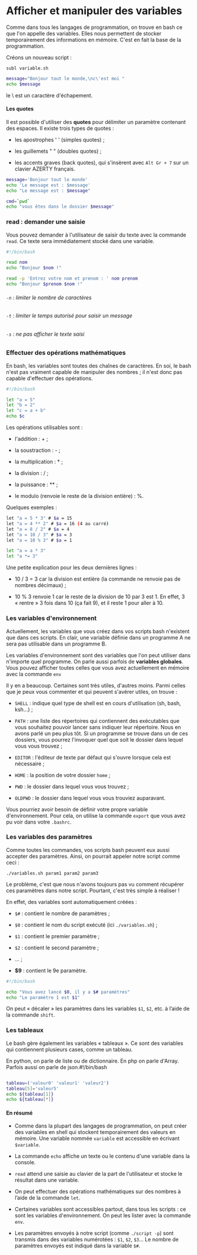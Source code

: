 # Afficher et manipuler des variables

Comme dans tous les langages de programmation, on trouve en bash ce que l'on appelle des variables. Elles nous permettent de stocker temporairement des informations en mémoire. C'est en fait la base de la programmation.

Créons un nouveau script :

`subl variable.sh`

```bash
message="Bonjour tout le monde,\nc\'est moi "
echo $message
```

le \ est un caractère d'échapement.

#### Les quotes

Il est possible d'utiliser des **quotes** pour délimiter un paramètre contenant des espaces. Il existe trois types de quotes :

- les apostrophes ' ' (simples quotes) ;

- les guillemets " " (doubles quotes) ;

- les accents graves (back quotes), qui s'insèrent avec `Alt Gr + 7` sur un clavier AZERTY français.

```bash
message='Bonjour tout le monde'
echo 'Le message est : $message'
echo "Le message est : $message"
```

```bash
cmd=`pwd`
echo "vous êtes dans le dossier $message"
```

### read : demander une saisie

Vous pouvez demander à l'utilisateur de saisir du texte avec la commande `read`. Ce texte sera immédiatement stocké dans une variable.

```bash
#!/bin/bash

read nom
echo "Bonjour $nom !"

read -p 'Entrez votre nom et prenom : ' nom prenom
echo "Bonjour $prenom $nom !"
```

###### `-n` : limiter le nombre de caractères

###### `-t` : limiter le temps autorisé pour saisir un message

###### `-s` : ne pas afficher le texte saisi

### Effectuer des opérations mathématiques

En bash, les variables sont toutes des chaînes de caractères. En soi, le bash n'est pas vraiment capable de manipuler des nombres ; il n'est donc pas capable d'effectuer des opérations.

```bash
#!/bin/bash

let "a = 5"
let "b = 2"
let "c = a + b"
echo $c
```

Les opérations utilisables sont :

- l'addition : + ;

- la soustraction : - ;

- la multiplication : * ;

- la division : / ;

- la puissance : ** ;

- le modulo (renvoie le reste de la division entière) : %.

Quelques exemples :

```bash
let "a = 5 * 3" # $a = 15
let "a = 4 ** 2" # $a = 16 (4 au carré)
let "a = 8 / 2" # $a = 4
let "a = 10 / 3" # $a = 3
let "a = 10 % 3" # $a = 1

let "a = a * 3"
let "a *= 3"
```

Une petite explication pour les deux dernières lignes :

- 10 / 3 = 3 car la division est entière (la commande ne renvoie pas de nombres décimaux) ;

- 10
   % 3 renvoie 1 car le reste de la division de 10 par 3 est 1. En effet, 3
   « rentre » 3 fois dans 10 (ça fait 9), et il reste 1 pour aller à 10.

### Les variables d'environnement

Actuellement, les variables que vous créez dans vos scripts bash n'existent que dans 
ces scripts. En clair, une variable définie dans un programme A ne sera pas utilisable dans un programme B.

Les variables d'environnement sont des variables que l'on peut utiliser dans n'importe quel programme. On parle aussi parfois de **variables globales**. Vous pouvez afficher toutes celles que vous avez actuellement en mémoire avec la commande `env`

Il y en a beaucoup. Certaines sont très utiles, d'autres moins. Parmi celles que je peux vous commenter et qui peuvent s'avérer utiles, on 
trouve :

- `SHELL` : indique quel type de shell est en cours d'utilisation (sh, bash, ksh…) ;

- `PATH` :
   une liste des répertoires qui contiennent des exécutables que vous 
  souhaitez pouvoir lancer sans indiquer leur répertoire. Nous en avons 
  parlé un peu plus tôt. Si un programme se trouve dans un de ces 
  dossiers, vous pourrez l'invoquer quel que soit le dossier dans lequel 
  vous vous trouvez ;

- `EDITOR` : l'éditeur de texte par défaut qui s'ouvre lorsque cela est nécessaire ;

- `HOME` : la position de votre dossier `home` ;

- `PWD` : le dossier dans lequel vous vous trouvez ;

- `OLDPWD` : le dossier dans lequel vous vous trouviez auparavant.

Vous pourriez avoir besoin de définir votre propre variable d'environnement. Pour cela, on utilise la commande `export` que vous avez pu voir dans votre `.bashrc`.

### Les variables des paramètres

Comme toutes les commandes, vos scripts bash peuvent eux aussi accepter des 
paramètres. Ainsi, on pourrait appeler notre script comme ceci :

`./variables.sh param1 param2 param3`

Le problème, c'est que nous n'avons toujours pas vu comment récupérer ces paramètres dans notre script. Pourtant, c'est très simple à réaliser !

En effet, des variables sont automatiquement créées :

- `$#` : contient le nombre de paramètres ;

- `$0` : contient le nom du script exécuté (ici `./variables.sh`) ;

- `$1` : contient le premier paramètre ;

- `$2` : contient le second paramètre ;

- … ;

- **$9** : contient le 9e paramètre.

```bash
#!/bin/bash

echo "Vous avez lancé $0, il y a $# paramètres"
echo "Le paramètre 1 est $1"
```

On peut « décaler » les paramètres dans les variables `$1`, `$2`, etc. à l’aide de la commande `shift`.

### Les tableaux

Le bash gère également les variables « tableaux ». Ce sont des variables qui contiennent plusieurs cases, comme un tableau.

En python, on parle de liste ou de dictionnaire. En php on parle d'Array. Parfois aussi on parle de json.#!/bin/bash

```bash

tableau=('valeur0' 'valeur1' 'valeur2')
tableau[5]='valeur5'
echo ${tableau[1]}
echo ${tableau[*]}
```

#### En résumé

- Comme dans la plupart des langages de programmation, on peut créer des 
  variables en shell qui stockent temporairement des valeurs en mémoire. 
  Une variable nommée `variable` est accessible en écrivant `$variable`.

- La commande `echo` affiche un texte ou le contenu d'une variable dans la console.

- `read` attend une saisie au clavier de la part de l'utilisateur et stocke le résultat dans une variable.

- On peut effectuer des opérations mathématiques sur des nombres à l’aide de la commande `let`.

- Certaines
   variables sont accessibles partout, dans tous les scripts : ce sont les
   variables d'environnement. On peut les lister avec la commande `env`.

- Les paramètres envoyés à notre script (comme `./script -p`) sont transmis dans des variables numérotées : `$1`, `$2`, `$3`… Le nombre de paramètres envoyés est indiqué dans la variable `$#`.
